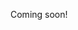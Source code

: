 Coming soon!

<!--
  --  https://news.ycombinator.com/item?id=19350367
  --  https://blog.acolyer.org/2015/06/17/differential-dataflow/
  --  https://github.com/TimelyDataflow/differential-dataflow
  --  http://michaelisard.com/pubs/differentialdataflow.pdf
  --  http://www.frankmcsherry.org/differential/dataflow/2015/04/07/differential.html
  --  http://homepages.inf.ed.ac.uk/gdp/publications/differentialweb.pdf
  -->
